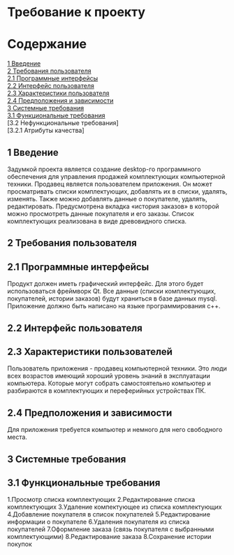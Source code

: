 # Требование к проекту 
# Содержание 
[1 Введение](https://github.com/BSUIRstudent/TRITPO_LAB2/blob/main/README.md#1-введение)  
[2 Требования пользователя](https://github.com/BSUIRstudent/TRITPO_LAB2/blob/main/README.md#2-требования-пользователя)  
[2.1 Программные интерфейсы](https://github.com/BSUIRstudent/TRITPO_LAB2/blob/main/README.md#21-программные-интерфейсы)  
[2.2 Интерфейс пользователя](https://github.com/BSUIRstudent/TRITPO_LAB2/blob/main/README.md#22-интерфейс-пользователя)  
[2.3 Характеристики пользователя](https://github.com/BSUIRstudent/TRITPO_LAB2/blob/main/README.md#23-характеристики-пользователей)  
[2.4 Предположения и зависимости](https://github.com/BSUIRstudent/TRITPO_LAB2/blob/main/README.md#24-предположения-и-зависимости)  
[3 Системные требования](https://github.com/BSUIRstudent/TRITPO_LAB2/blob/main/README.md#3-системные-требования)  
[3.1 Функциональные требования](https://github.com/BSUIRstudent/TRITPO_LAB2/blob/main/README.md#31-функциональные-требования)  
[3.2 Нефункциональные требования]  
[3.2.1 Атрибуты качества]  
## 1 Введение  
Задумкой проекта является создание desktop-го программного обеспечения для управления продажей комплектующих компьютерной техники. Продавец является пользователем приложения. Он может просматривать списки комплектующих, добавлять их в списки, удалять, изменять. Также можно добавлять данные о покупателе, удалять, редактировать.  Предусмотрена вкладка «история заказов» в которой можно просмотреть данные покупателя и его заказы. Список комплектующих реализована в виде древовидного списка.
## 2 Требования пользователя  
## 2.1 Программные интерфейсы 
Продукт должен иметь графический интерфейс. Для этого будет использоваться фреймворк Qt. Все данные  (списки комплектующих, покупателей, истории заказов) будут храниться в базе данных mysql. Приложение должно быть написано на языке программирования с++.  
## 2.2 Интерфейс пользователя
## 2.3 Характеристики пользователей  
Пользователь приложения - продавец компьютерной техники. Это люди всех возрастов имеющий хороший уровень знаний в эксплуатации компьютера. Которые могут собрать самостоятельно компьютер и разбираются в комплектующих и переферийных устройствах ПК.
## 2.4 Предположения и зависимости 
Для приложения требуется компьютер и немного для него свободного места.
## 3 Системные требования
## 3.1 Функциональные требования 
1.Просмотр списка комплектующих
2.Редактирование списка комплектующих
3.Удаление компектующее из списка комплектующих
4.Добавление покупателя в список покупателей 
5.Редактирование информации о покупателе
6.Удаления покупателя из списка покупателей
7.Оформление заказа (связь покупателя с выбранными комплектующими)
8.Редактирование заказа
8.Сохранение истории покупок

